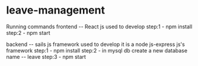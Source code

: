 # leave-management

Running commands
frontend  -- React js used to develop
     step:1 - npm install
     step:2 - npm start
     
backend  -- sails js framework used to develop
    it is a node js-express js's framework
    step:1 - npm install
    step:2 - in mysql db create a new database name -- leave
    step:3 - npm start
